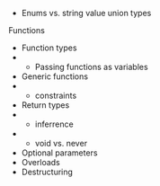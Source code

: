 - Enums vs. string value union types

Functions
- Function types
- - Passing functions as variables
- Generic functions
- - constraints
- Return types 
- - inferrence
- - void vs. never
- Optional parameters 
- Overloads
- Destructuring
